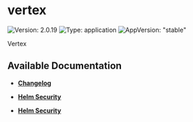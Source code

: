 # vertex

![Version: 2.0.19](https://img.shields.io/badge/Version-2.0.19-informational?style=flat-square) ![Type: application](https://img.shields.io/badge/Type-application-informational?style=flat-square) ![AppVersion: "stable"](https://img.shields.io/badge/AppVersion-"stable"-informational?style=flat-square)

Vertex

## Available Documentation

- [**Changelog**](CHANGELOG)

- [**Helm Security**](container-security)

- [**Helm Security**](helm-security)

